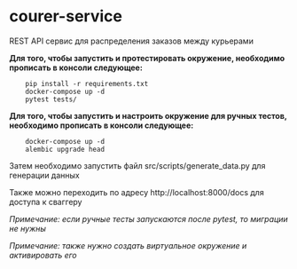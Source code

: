# courer-service

REST API сервис для распределения заказов между курьерами

**Для того, чтобы запустить и протестировать окружение, необходимо прописать в консоли следующее:**

```
    pip install -r requirements.txt
    docker-compose up -d
    pytest tests/
```

**Для того, чтобы запустить и настроить окружение для ручных тестов, необходимо прописать в консоли следующее:**

```
    docker-compose up -d
    alembic upgrade head
```

Затем необходимо запустить файл src/scripts/generate_data.py для генерации данных

Также можно переходить по адресу http://localhost:8000/docs для доступа к сваггеру

*Примечание: если ручные тесты запускаются после pytest, то миграции не нужны*

*Примечание: также нужно создать виртуальное окружение и активировать его*
